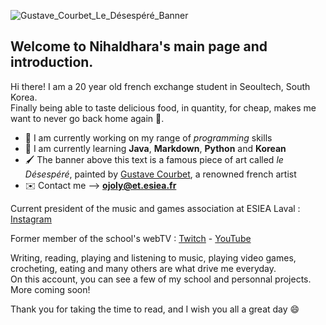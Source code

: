 ![Gustave_Courbet_Le_Désespéré_Banner](https://i.imgur.com/o2TisRx.jpg)

## Welcome to **Nihaldhara**'s main page and introduction. 
Hi there! I am a 20 year old french exchange student in Seoultech, South Korea.   
Finally being able to taste delicious food, in quantity, for cheap, makes me want to never go back home again 🙂.

* 🔭 I am currently working on my range of _programming_ skills
* 🌱 I am currently learning **Java**, **Markdown**, **Python** and **Korean**
* 🖌️ The banner above this text is a famous piece of art called *le Désespéré*, painted by [Gustave Courbet](https://en.wikipedia.org/wiki/Gustave_Courbet), a renowned french artist
* ✉️ Contact me --> **ojoly@et.esiea.fr**

Current president of the music and games association at ESIEA Laval : [Instagram](https://www.instagram.com/bda_esiea_laval/)  

Former member of the school's webTV : [Twitch](https://www.twitch.tv/webradioesiea) - [YouTube](https://www.youtube.com/@lareddifdelareu854)

Writing, reading, playing and listening to music, playing video games, crocheting, eating and many others are what drive me everyday.  
On this account, you can see a few of my school and personnal projects. More coming soon!

Thank you for taking the time to read, and I wish you all a great day 😄
